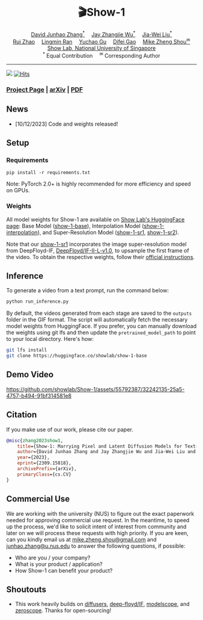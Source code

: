<div align="center" width="100%">
<h1>🎬Show-1</h1>
</div>

<div>
<div align="center">
    <a href='https://junhaozhang98.github.io/' target='_blank'>David Junhao Zhang<sup>*</sup></a>&emsp;
    <a href='https://zhangjiewu.github.io/' target='_blank'>Jay Zhangjie Wu<sup>*</sup></a>&emsp;
    <a href='https://jia-wei-liu.github.io/' target='_blank'>Jia-Wei Liu<sup>*</sup></a>
    <br>
    <a href='https://ruizhaocv.github.io/' target='_blank'>Rui Zhao<sup></sup></a>&emsp;
    <a href='https://siacorplab.nus.edu.sg/people/ran-lingmin/' target='_blank'>Lingmin Ran<sup></sup></a>&emsp;
    <a href='https://ycgu.site/' target='_blank'>Yuchao Gu<sup></sup></a>&emsp;
    <a href='https://scholar.google.com/citations?user=No9OsocAAAAJ&hl=en' target='_blank'>Difei Gao<sup></sup></a>&emsp;
    <a href='https://sites.google.com/view/showlab/home?authuser=0' target='_blank'>Mike Zheng Shou<sup>&#x2709</sup></a>
</div>
<div>
<div align="center">
    <a href='https://sites.google.com/view/showlab/home?authuser=0' target='_blank'>Show Lab, National University of Singapore</a>
    </br>
    <sup>*</sup> Equal Contribution&emsp;
    <sup>&#x2709</sup> Corresponding Author
</div>

-----------------

![](https://img.shields.io/github/stars/showlab/Show-1?style=social)
[![Hits](https://hits.seeyoufarm.com/api/count/incr/badge.svg?url=https%3A%2F%2Fgithub.com%2Fshowlab%2FShow-1&count_bg=%2379C83D&title_bg=%23555555&icon=&icon_color=%23E7E7E7&title=hits&edge_flat=false)](https://hits.seeyoufarm.com)

### [Project Page](https://showlab.github.io/Show-1) | [arXiv](https://arxiv.org/abs/2309.15818) | [PDF](https://arxiv.org/abs/2309.15818)

## News
- [10/12/2023] Code and weights released!

## Setup

### Requirements

```shell
pip install -r requirements.txt
```

Note: PyTorch 2.0+ is highly recommended for more efficiency and speed on GPUs. 


### Weights

All model weights for Show-1 are available on [Show Lab's HuggingFace page](https://huggingface.co/showlab): Base Model ([show-1-base](https://huggingface.co/showlab/show-1-base)), Interpolation Model ([show-1-interpolation](https://huggingface.co/showlab/show-1-interpolation)), and Super-Resolution Model ([show-1-sr1](https://huggingface.co/showlab/show-1-sr1), [show-1-sr2](https://huggingface.co/showlab/show-1-sr2)).

Note that our [show-1-sr1](https://huggingface.co/showlab/show-1-sr1) incorporates the image super-resolution model from DeepFloyd-IF, [DeepFloyd/IF-II-L-v1.0](https://huggingface.co/DeepFloyd/IF-II-L-v1.0), to upsample the first frame of the video. To obtain the respective weights, follow their [official instructions](https://huggingface.co/DeepFloyd/IF-II-L-v1.0).

## Inference 

To generate a video from a text prompt, run the command below:

```bash
python run_inference.py
```

By default, the videos generated from each stage are saved to the `outputs` folder in the GIF format. The script will automatically fetch the necessary model weights from HuggingFace. If you prefer, you can manually download the weights using git lfs and then update the `pretrained_model_path` to point to your local directory. Here's how:

```bash
git lfs install
git clone https://huggingface.co/showlab/show-1-base 
```


## Demo Video
https://github.com/showlab/Show-1/assets/55792387/32242135-25a5-4757-b494-91bf314581e8


## Citation
If you make use of our work, please cite our paper.
```bibtex
@misc{zhang2023show1,
    title={Show-1: Marrying Pixel and Latent Diffusion Models for Text-to-Video Generation}, 
    author={David Junhao Zhang and Jay Zhangjie Wu and Jia-Wei Liu and Rui Zhao and Lingmin Ran and Yuchao Gu and Difei Gao and Mike Zheng Shou},
    year={2023},
    eprint={2309.15818},
    archivePrefix={arXiv},
    primaryClass={cs.CV}
}
```

## Commercial Use

We are working with the university (NUS) to figure out the exact paperwork needed for approving commercial use request. In the meantime, to speed up the process, we'd like to solicit intent of interest from community and later on we will process these requests with high priority. If you are keen, can you kindly email us at mike.zheng.shou@gmail.com and junhao.zhang@u.nus.edu to answer the following questions, if possible:
- Who are you / your company?
- What is your product / application?
- How Show-1 can benefit your product?

## Shoutouts

- This work heavily builds on [diffusers](https://github.com/huggingface/diffusers), [deep-floyd/IF](https://github.com/deep-floyd/IF), [modelscope](https://huggingface.co/damo-vilab/modelscope-damo-text-to-video-synthesis), and [zeroscope](https://huggingface.co/cerspense/zeroscope_v2_576w). Thanks for open-sourcing!

